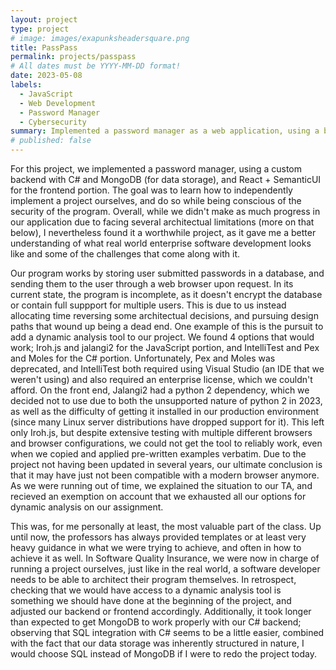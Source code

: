 ```yaml
---
layout: project
type: project
# image: images/exapunksheadersquare.png
title: PassPass
permalink: projects/passpass
# All dates must be YYYY-MM-DD format!
date: 2023-05-08
labels:
  - JavaScript
  - Web Development
  - Password Manager
  - Cybersecurity
summary: Implemented a password manager as a web application, using a backend managed with C\# and MongoDB and a frontend written in React.
# published: false
---
```


For this project, we implemented a password manager, using a custom backend with C\# and MongoDB (for data storage), and React + SemanticUI for the frontend portion. The goal was to learn how to independently implement a project ourselves, and do so while being conscious of the security of the program. Overall, while we didn't make as much progress in our application due to facing several architectual limitations (more on that below), I nevertheless found it a worthwhile project, as it gave me a better understanding of what real world enterprise software development looks like and some of the challenges that come along with it.

Our program works by storing user submitted passwords in a database, and sending them to the user through a web browser upon request. In its current state, the program is incomplete, as it doesn't encrypt the database or contain full suppport for multiple users. This is due to us instead allocating time reversing some architectual decisions, and pursuing design paths that wound up being a dead end. One example of this is the pursuit to add a dynamic analysis tool to our project. We found 4 options that would work; Iroh.js and jalangi2 for the JavaScript portion, and IntelliTest and Pex and Moles for the C\# portion. Unfortunately, Pex and Moles was deprecated, and IntelliTest both required using Visual Studio (an IDE that we weren't using) and also required an enterprise license, which we couldn't afford. On the front end, Jalangi2 had a python 2 dependency, which we decided not to use due to both the unsupported nature of python 2 in 2023, as well as the difficulty of getting it installed in our production environment (since many Linux server distributions have dropped support for it). This left only Iroh.js, but despite extensive testing with multiple different browsers and browser configurations, we could not get the tool to reliably work, even when we copied and applied pre-written examples verbatim. Due to the project not having been updated in several years, our ultimate conclusion is that it may have just not been compatible with a modern browser anymore. As we were running out of time, we explained the situation to our TA, and recieved an exemption on account that we exhausted all our options for dynamic analysis on our assignment. 

This was, for me personally at least, the most valuable part of the class. Up until now, the professors has always provided templates or at least very heavy guidance in what we were trying to achieve, and often in how to achieve it as well. In Software Quality Insurance, we were now in charge of running a project ourselves, just like in the real world, a software developer needs to be able to architect their program themselves. In retrospect, checking that we would have access to a dynamic analysis tool is something we should have done at the beginning of the project, and adjusted our backend or frontend accordingly. Additionally, it took longer than expected to get MongoDB to work properly with our C\# backend; observing that SQL integration with C\# seems to be a little easier, combined with the fact that our data storage was inherently structured in nature, I would choose SQL instead of MongoDB if I were to redo the project today.
